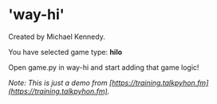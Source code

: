 # 'way-hi'
Created by Michael Kennedy.

You have selected game type: **hilo**

Open game.py in way-hi and start adding that game logic!

_Note: This is just a demo from [https://training.talkpyhon.fm](https://training.talkpyhon.fm)_.
